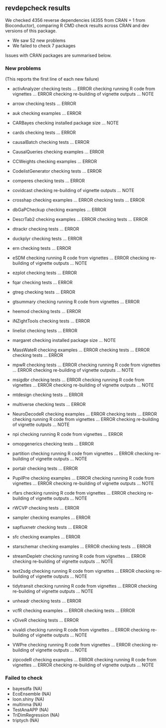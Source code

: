 ## revdepcheck results

We checked 4356 reverse dependencies (4355 from CRAN + 1 from Bioconductor), comparing R CMD check results across CRAN and dev versions of this package.

 * We saw 52 new problems
 * We failed to check 7 packages

Issues with CRAN packages are summarised below.

### New problems
(This reports the first line of each new failure)

* activAnalyzer
  checking tests ... ERROR
  checking running R code from vignettes ... ERROR
  checking re-building of vignette outputs ... NOTE

* arrow
  checking tests ... ERROR

* auk
  checking examples ... ERROR

* CARBayes
  checking installed package size ... NOTE

* cards
  checking tests ... ERROR

* causalBatch
  checking tests ... ERROR

* CausalQueries
  checking examples ... ERROR

* CCWeights
  checking examples ... ERROR

* CodelistGenerator
  checking tests ... ERROR

* comperes
  checking tests ... ERROR

* covidcast
  checking re-building of vignette outputs ... NOTE

* crosshap
  checking examples ... ERROR
  checking tests ... ERROR

* dbGaPCheckup
  checking examples ... ERROR

* DescrTab2
  checking examples ... ERROR
  checking tests ... ERROR

* dtrackr
  checking tests ... ERROR

* duckplyr
  checking tests ... ERROR

* ern
  checking tests ... ERROR

* eSDM
  checking running R code from vignettes ... ERROR
  checking re-building of vignette outputs ... NOTE

* ezplot
  checking tests ... ERROR

* fqar
  checking tests ... ERROR

* gtreg
  checking tests ... ERROR

* gtsummary
  checking running R code from vignettes ... ERROR

* heemod
  checking tests ... ERROR

* iNZightTools
  checking tests ... ERROR

* linelist
  checking tests ... ERROR

* margaret
  checking installed package size ... NOTE

* MassWateR
  checking examples ... ERROR
  checking tests ... ERROR
  checking tests ... ERROR

* mpwR
  checking tests ... ERROR
  checking running R code from vignettes ... ERROR
  checking re-building of vignette outputs ... NOTE

* msigdbr
  checking tests ... ERROR
  checking running R code from vignettes ... ERROR
  checking re-building of vignette outputs ... NOTE

* mtdesign
  checking tests ... ERROR

* multiverse
  checking tests ... ERROR

* NeuroDecodeR
  checking examples ... ERROR
  checking tests ... ERROR
  checking running R code from vignettes ... ERROR
  checking re-building of vignette outputs ... NOTE

* npi
  checking running R code from vignettes ... ERROR

* omopgenerics
  checking tests ... ERROR

* partition
  checking running R code from vignettes ... ERROR
  checking re-building of vignette outputs ... NOTE

* portalr
  checking tests ... ERROR

* PupilPre
  checking examples ... ERROR
  checking running R code from vignettes ... ERROR
  checking re-building of vignette outputs ... NOTE

* rfars
  checking running R code from vignettes ... ERROR
  checking re-building of vignette outputs ... NOTE

* rWCVP
  checking tests ... ERROR

* sampler
  checking examples ... ERROR

* sapfluxnetr
  checking tests ... ERROR

* sfc
  checking examples ... ERROR

* starschemar
  checking examples ... ERROR
  checking tests ... ERROR

* streamDepletr
  checking running R code from vignettes ... ERROR
  checking re-building of vignette outputs ... NOTE

* text2sdg
  checking running R code from vignettes ... ERROR
  checking re-building of vignette outputs ... NOTE

* tidytransit
  checking running R code from vignettes ... ERROR
  checking re-building of vignette outputs ... NOTE

* unheadr
  checking tests ... ERROR

* vcfR
  checking examples ... ERROR
  checking tests ... ERROR

* vDiveR
  checking tests ... ERROR

* vivaldi
  checking running R code from vignettes ... ERROR
  checking re-building of vignette outputs ... NOTE

* VWPre
  checking running R code from vignettes ... ERROR
  checking re-building of vignette outputs ... NOTE

* zipcodeR
  checking examples ... ERROR
  checking running R code from vignettes ... ERROR
  checking re-building of vignette outputs ... NOTE

### Failed to check

* bayesdfa         (NA)
* EcoEnsemble      (NA)
* loon.shiny       (NA)
* multinma         (NA)
* TestAnaAPP       (NA)
* TriDimRegression (NA)
* triptych         (NA)
